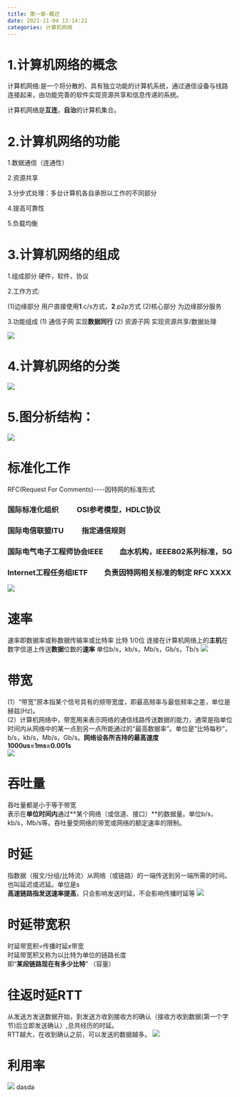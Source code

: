 ```yaml
---
title: 第一章-概述
date: 2021-11-04 13:14:22
categories: 计算机网络
---
```


# 1.计算机网络的概念

计算机网络:是一个将分散的、具有独立功能的计算机系统，通过通信设备与线路连接起来，由功能完善的软件实现资源共享和信息传递的系统。

计算机网络是**互连**，**自治**的计算机集合。
# 2.计算机网络的功能
 1.数据通信（连通性）

 2.资源共享

 3.分步式处理：多台计算机各自承担以工作的不同部分

 4.提高可靠性

 5.负载均衡

# 3.计算机网络的组成
1.组成部分 硬件，软件，协议

2.工作方式:

(1)边缘部分 用户直接使用**1**.c/s方式，**2**.p2p方式
(2)核心部分 为边缘部分服务

3.功能组成
(1) 通信子网 实现**数据同行**
(2) 资源子网 实现资源共享/数据处理

![](https://gitee.com/haoyumaster/imageBed/raw/master/imgs/1.jpg)

# 4.计算机网络的分类
![](https://gitee.com/haoyumaster/imageBed/raw/master/imgs/20211104181402.png)

# 5.图分析结构：

![](https://gitee.com/haoyumaster/imageBed/raw/master/imgs/20211104181445.png)  

# 标准化工作
RFC(Request For Comments)----因特网的标准形式  
### **国际标准化组织** &emsp;&emsp; OSI参考模型，HDLC协议  
### **国际电信联盟ITU** &emsp;&emsp;  指定通信规则
### **国际电气电子工程师协会IEEE**&emsp;&emsp; 血水机构，IEEE802系列标准，5G  
### **Internet工程任务组IETF** &emsp;&emsp;负责因特网相关标准的制定 RFC XXXX

![](https://gitee.com/haoyumaster/imageBed/raw/master/imgs/Snipaste_2021-11-05_19-16-23.png)

# 速率
速率即数据率或称数据传输率或比特率
比特 1/0位
连接在计算机网络上的**主机**在数字信道上传送**数据**位数的**速率**
单位b/s，kb/s，Mb/s，Gb/s，Tb/s
![](https://gitee.com/haoyumaster/imageBed/raw/master/imgs/Snipaste_2021-11-05_19-25-00.png)

# 带宽
(1）“带宽”原本指某个信号具有的频带宽度，即最高频率与最低频率之差，单位是赫兹(Hz)。  
(2）计算机网络中，带宽用来表示网络的通信线路传送数据的能力，通常是指单位时间内从网络中的某一点到另一点所能通过的“最高数据率”。单位是“比特每秒”，b/s，kb/s，Mb/s，Gb/s。**网络设各所吉持的最高速度**  
**1000us=1ms=0.001s**  
![](https://gitee.com/haoyumaster/imageBed/raw/master/imgs/Snipaste_2021-11-05_19-40-48.png)

# 吞吐量
吞吐量都是小于等于带宽  
表示在**单位时间内**通过**某个网络（或信道、接口）**的数据量。单位b/s，kb/s，Mb/s等。吞吐量受网络的带宽或网络的额定速率的限制。

# 时延
指数据（报文/分组/比特流〉从网络（或链路）的一端传送到另一端所需的时间。也叫延迟或迟延。单位是s  
**高速链路指发送速率提高**，只会影响发送时延，不会影响传播时延等
![](https://gitee.com/haoyumaster/imageBed/raw/master/imgs/Snipaste_2021-11-05_19-54-53.png)

# 时延带宽积
时延带宽积=传播时延x带宽  
时延带宽积又称为以比特为单位的链路长度  
即“**某段链路现在有多少比特**” （容量）
# 往返时延RTT
从发送方发送数据开始，到发送方收到接收方的确认（接收方收到数据(第一个字节)后立即发送确认）,总共经历的时延。  
RTT越大，在收到确认之前，可以发送的数据越多。
![](https://gitee.com/haoyumaster/imageBed/raw/master/imgs/QQ截图20211105200433.png)
# 利用率

![](https://gitee.com/haoyumaster/imageBed/raw/master/imgs/QQ截图20211105201203.png)
dasda